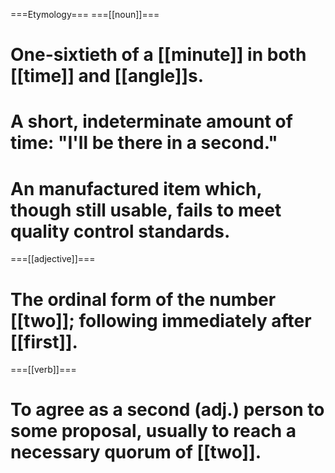 ===Etymology===
===[[noun]]===

# One-sixtieth of a [[minute]] in both [[time]] and [[angle]]s.
# A short, indeterminate amount of time: "I'll be there in a second."
# An manufactured item which, though still usable, fails to meet quality control standards.

===[[adjective]]===

# The ordinal form of the number [[two]]; following immediately after [[first]].

===[[verb]]===
# To agree as a second (adj.) person to some proposal, usually to reach a necessary quorum of [[two]].
